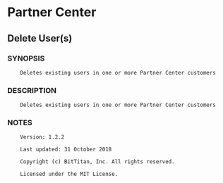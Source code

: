 # Partner Center
## Delete User(s)
### SYNOPSIS
```
    Deletes existing users in one or more Partner Center customers
```
### DESCRIPTION
```
    Deletes existing users in one or more Partner Center customers
```
### NOTES
```
    Version: 1.2.2
    Last updated: 31 October 2018
    Copyright (c) BitTitan, Inc. All rights reserved.
    Licensed under the MIT License.
```

